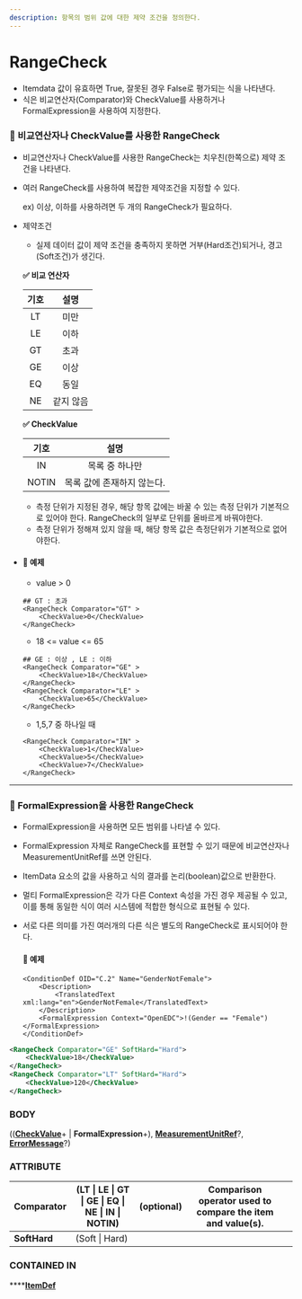 ```yaml
---
description: 항목의 범위 값에 대한 제약 조건을 정의한다.
---
```


# RangeCheck

* Itemdata 값이 유효하면 True, 잘못된 경우 False로 평가되는 식을 나타낸다.
* 식은 비교연산자(Comparator)와 CheckValue를 사용하거나 FormalExpression을 사용하여 지정한다.



### **📌** 비교연산자나 CheckValue를 사용한 RangeCheck

* 비교연산자나 CheckValue를 사용한 RangeCheck는 치우친(한쪽으로) 제약 조건을 나타낸다.
*   여러 RangeCheck를 사용하여 복잡한 제약조건을 지정할 수 있다.

    ex) 이상, 이하를 사용하려면 두 개의 RangeCheck가 필요하다.
*   제약조건

    * 실제 데이터 값이 제약 조건을 충족하지 못하면 거부(Hard조건)되거나, 경고(Soft조건)가 생긴다.



    **✅ 비교 연산자**

    |  기호 |   설명  |
    | :-: | :---: |
    |  LT |   미만  |
    |  LE |   이하  |
    |  GT |   초과  |
    |  GE |   이상  |
    |  EQ |   동일  |
    |  NE | 같지 않음 |

    **✅ CheckValue**

    |   기호  |        설명       |
    | :---: | :-------------: |
    |   IN  |     목록 중 하나만    |
    | NOTIN | 목록 값에 존재하지 않는다. |

    * 측정 단위가 지정된 경우, 해당 항목 값에는 바꿀 수 있는 측정 단위가 기본적으로 있어야 한다. RangeCheck의 일부로 단위를 올바르게 바꿔야한다.
    * 측정 단위가 정해져 있지 않을 때, 해당 항목 값은 측정단위가 기본적으로 없어야한다.


*   #### 📃 예제

    * value > 0

    ```
    ## GT : 초과 
    <RangeCheck Comparator="GT" >
        <CheckValue>0</CheckValue>
    </RangeCheck>
    ```

    * 18 <= value <= 65

    ```
    ## GE : 이상 , LE : 이하
    <RangeCheck Comparator="GE" >
        <CheckValue>18</CheckValue>
    </RangeCheck>
    <RangeCheck Comparator="LE" >
        <CheckValue>65</CheckValue>
    </RangeCheck>
    ```

    * 1,5,7 중 하나일 때

    ```
    <RangeCheck Comparator="IN" >
        <CheckValue>1</CheckValue>
        <CheckValue>5</CheckValue>
        <CheckValue>7</CheckValue>
    </RangeCheck>
    ```

****

### **📌** FormalExpression을 사용한 RangeCheck

* FormalExpression을 사용하면 모든 범위를 나타낼 수 있다.
* FormalExpression 자체로 RangeCheck를 표현할 수 있기 때문에 비교연산자나 MeasurementUnitRef를 쓰면 안된다.
* ItemData 요소의 값을 사용하고 식의 결과를 논리(boolean)값으로 반환한다.
* 멀티 FormalExpression은 각가 다른 Context 속성을 가진 경우 제공될 수 있고, 이를 통해 동일한 식이 여러 시스템에 적합한 형식으로 표현될 수 있다.
*   서로 다른 의미를 가진 여러개의 다른 식은 별도의 RangeCheck로 표시되어야 한다.

    #### 📃 예제

    ```
    <ConditionDef OID="C.2" Name="GenderNotFemale">
        <Description>
            <TranslatedText xml:lang="en">GenderNotFemale</TranslatedText>
        </Description>
        <FormalExpression Context="OpenEDC">!(Gender == "Female")</FormalExpression>
    </ConditionDef>
    ```

```xml
<RangeCheck Comparator="GE" SoftHard="Hard">
    <CheckValue>18</CheckValue>
</RangeCheck>
<RangeCheck Comparator="LT" SoftHard="Hard">
    <CheckValue>120</CheckValue>
</RangeCheck>
```

### BODY

(([**CheckValue**](checkvalue.md)+ | **FormalExpression**+), [**MeasurementUnitRef**](../measurementunitref.md)?, [**ErrorMessage**](errormessage.md)?)



### ATTRIBUTE

| **Comparator** | (LT \| LE \| GT \| GE \| EQ \| NE \| IN \| NOTIN) | (optional) | Comparison operator used to compare the item and value(s). |   |
| -------------- | ------------------------------------------------- | ---------- | ---------------------------------------------------------- | - |
| **SoftHard**   | (Soft \| Hard)                                    |            |                                                            |   |



### CONTAINED IN

****[**ItemDef**](../)

